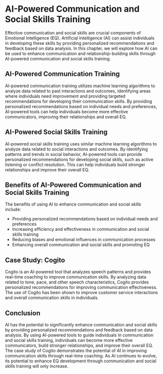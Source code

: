 AI-Powered Communication and Social Skills Training
=========================================================================================================================

Effective communication and social skills are crucial components of Emotional Intelligence (EQ). Artificial Intelligence (AI) can assist individuals in developing these skills by providing personalized recommendations and feedback based on data analysis. In this chapter, we will explore how AI can be used to enhance communication and relationship-building skills through AI-powered communication and social skills training.

AI-Powered Communication Training
---------------------------------

AI-powered communication training utilizes machine learning algorithms to analyze data related to past interactions and outcomes, identifying areas where individuals need improvement and providing targeted recommendations for developing their communication skills. By providing personalized recommendations based on individual needs and preferences, AI-powered tools can help individuals become more effective communicators, improving their relationships and overall EQ.

AI-Powered Social Skills Training
---------------------------------

AI-powered social skills training uses similar machine learning algorithms to analyze data related to social interactions and outcomes. By identifying patterns and trends in social behavior, AI-powered tools can provide personalized recommendations for developing social skills, such as active listening or conflict resolution. This can help individuals build stronger relationships and improve their overall EQ.

Benefits of AI-Powered Communication and Social Skills Training
---------------------------------------------------------------

The benefits of using AI to enhance communication and social skills include:

* Providing personalized recommendations based on individual needs and preferences
* Increasing efficiency and effectiveness in communication and social skills training
* Reducing biases and emotional influences in communication processes
* Enhancing overall communication and social skills and promoting EQ

Case Study: Cogito
------------------

Cogito is an AI-powered tool that analyzes speech patterns and provides real-time coaching to improve communication skills. By analyzing data related to tone, pace, and other speech characteristics, Cogito provides personalized recommendations for improving communication effectiveness. The use of Cogito has been shown to improve customer service interactions and overall communication skills in individuals.

Conclusion
----------

AI has the potential to significantly enhance communication and social skills by providing personalized recommendations and feedback based on data analysis. By using AI-powered tools to guide individuals in communication and social skills training, individuals can become more effective communicators, build stronger relationships, and improve their overall EQ. The case study of Cogito demonstrates the potential of AI in improving communication skills through real-time coaching. As AI continues to evolve, its potential to enhance EQ development through communication and social skills training will only increase.
